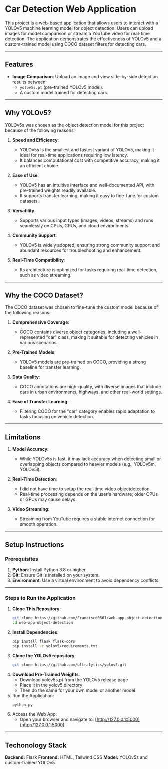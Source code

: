 # Car Detection Web Application

This project is a web-based application that allows users to interact with a YOLOv5 machine learning model for object detection. Users can upload images for model comparison or stream a YouTube video for real-time detection. The application demonstrates the effectiveness of YOLOv5 and a custom-trained model using COCO dataset filters for detecting cars.

---

## Features

- **Image Comparison**: Upload an image and view side-by-side detection results between:
  - `yolov5s.pt` (pre-trained YOLOv5 model).
  - A custom model trained for detecting cars.
---

## Why YOLOv5?

YOLOv5s was chosen as the object detection model for this project because of the following reasons:

1. **Speed and Efficiency**:
   - YOLOv5s is the smallest and fastest variant of YOLOv5, making it ideal for real-time applications requiring low latency.
   - It balances computational cost with competitive accuracy, making it an efficient choice.

2. **Ease of Use**:
   - YOLOv5 has an intuitive interface and well-documented API, with pre-trained weights readily available.
   - It supports transfer learning, making it easy to fine-tune for custom datasets.

3. **Versatility**:
   - Supports various input types (images, videos, streams) and runs seamlessly on CPUs, GPUs, and cloud environments.

4. **Community Support**:
   - YOLOv5 is widely adopted, ensuring strong community support and abundant resources for troubleshooting and enhancement.

5. **Real-Time Compatibility**:
   - Its architecture is optimized for tasks requiring real-time detection, such as video streaming.

---

## Why the COCO Dataset?

The COCO dataset was chosen to fine-tune the custom model because of the following reasons:

1. **Comprehensive Coverage**:
   - COCO contains diverse object categories, including a well-represented "car" class, making it suitable for detecting vehicles in various scenarios.

2. **Pre-Trained Models**:
   - YOLOv5 models are pre-trained on COCO, providing a strong baseline for transfer learning.

3. **Data Quality**:
   - COCO annotations are high-quality, with diverse images that include cars in urban environments, highways, and other real-world settings.

4. **Ease of Transfer Learning**:
   - Filtering COCO for the "car" category enables rapid adaptation to tasks focusing on vehicle detection.

---

## Limitations

1. **Model Accuracy**:
   - While YOLOv5s is fast, it may lack accuracy when detecting small or overlapping objects compared to heavier models (e.g., YOLOv5m, YOLOv5l).

2. **Real-Time Detection**:
   - I did not have time to setup the real-time video objectdetection.
   - Real-time processing depends on the user's hardware; older CPUs or GPUs may cause delays.

4. **Video Streaming**:
   - Streaming from YouTube requires a stable internet connection for smooth operation.

---

## Setup Instructions

### Prerequisites

1. **Python**: Install Python 3.8 or higher.
2. **Git**: Ensure Git is installed on your system.
3. **Environment**: Use a virtual environment to avoid dependency conflicts.

---

### Steps to Run the Application

1. **Clone This Repository**:
   ```bash
   git clone https://github.com/Francisco0561/web-app-object-detection.git
   cd web-app-object-detection
2. **Install Dependencies**:
   ```bash
   pip install flask flask-cors
   pip install -r yolov5/requirements.txt
3. **Clone the YOLOv5 repository**:
   ```bash
   git clone https://github.com/ultralytics/yolov5.git
5. **Download Pre-Trained Weights**:
   - Download yolov5s.pt from the YOLOv5 release page
   - Place it in the yolov5 directory
   - Then do the same for your own model or another model
6. Run the Application:
   ```bash
   python.py
7. Access the Web App:
   - Open your browser and navigate to: [http://127.0.0.1:5000](http://127.0.0.1:5000)
  
---

## Techonology Stack
**Backend:** Flask
**Frontend:** HTML, Tailwind CSS
**Model:** YOLOv5s and custom-trained YOLOv5

   
